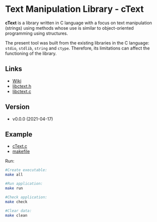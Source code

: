 # Text Manipulation Library - cText

**cText** is a library written in C language with a focus on text manipulation (strings) using methods whose use is similar to object-oriented programming using structures.

The present tool was built from the existing libraries in the C language: `stdio`, `stdlib`, `string` and `ctype`. Therefore, its limitations can affect the functioning of the library.

## Links

- [Wiki](https://github.com/wdonadelli/libctext/wiki)
- [libctext.h](https://wdonadelli.github.io/libctext/libctext.h)
- [libctext.c](https://wdonadelli.github.io/libctext/libctext.c)

## Version

- v0.0.0 (2021-04-17)

## Example

- [cText.c](https://wdonadelli.github.io/libctext/cText.c)
- [makefile](https://wdonadelli.github.io/libctext/makefile)

Run:

```sh
#Create executable:
make all

#Run application:
make run

#Check application:
make check

#Clear data:
make clean
```
